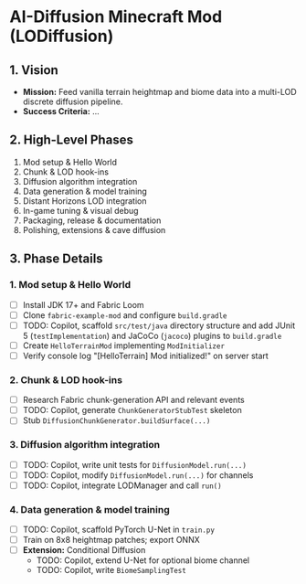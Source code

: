 # AI-Diffusion Minecraft Mod (LODiffusion)

## 1. Vision
- **Mission:** Feed vanilla terrain heightmap and biome data into a multi-LOD discrete diffusion pipeline.
- **Success Criteria:** ...

## 2. High-Level Phases
1. Mod setup & Hello World
2. Chunk & LOD hook-ins
3. Diffusion algorithm integration
4. Data generation & model training
5. Distant Horizons LOD integration
6. In-game tuning & visual debug
7. Packaging, release & documentation
8. Polishing, extensions & cave diffusion

## 3. Phase Details

### 1. Mod setup & Hello World
- [ ] Install JDK 17+ and Fabric Loom
- [ ] Clone `fabric-example-mod` and configure `build.gradle`
- [ ] TODO: Copilot, scaffold `src/test/java` directory structure and add JUnit 5 (`testImplementation`) and JaCoCo (`jacoco`) plugins to `build.gradle`
- [ ] Create `HelloTerrainMod` implementing `ModInitializer`
- [ ] Verify console log "[HelloTerrain] Mod initialized!" on server start

### 2. Chunk & LOD hook-ins
- [ ] Research Fabric chunk-generation API and relevant events
- [ ] TODO: Copilot, generate `ChunkGeneratorStubTest` skeleton
- [ ] Stub `DiffusionChunkGenerator.buildSurface(...)`

### 3. Diffusion algorithm integration
- [ ] TODO: Copilot, write unit tests for `DiffusionModel.run(...)`
- [ ] TODO: Copilot, modify `DiffusionModel.run(...)` for channels
- [ ] TODO: Copilot, integrate LODManager and call `run()`

### 4. Data generation & model training
- [ ] TODO: Copilot, scaffold PyTorch U-Net in `train.py`
- [ ] Train on 8x8 heightmap patches; export ONNX
- [ ] **Extension:** Conditional Diffusion
  - TODO: Copilot, extend U-Net for optional biome channel
  - TODO: Copilot, write `BiomeSamplingTest`

